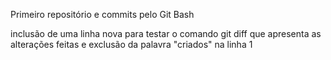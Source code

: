 Primeiro repositório e commits pelo Git Bash

inclusão de uma linha nova para testar o comando git diff que apresenta as alterações feitas 
e exclusão da palavra "criados" na linha 1